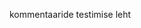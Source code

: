 kommentaaride testimise leht

<!---
sebsild/sebsild is a ✨ special ✨ repository because its `README.md` (this file) appears on your GitHub profile.
You can click the Preview link to take a look at your changes.
--->
